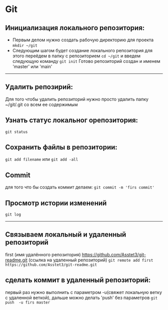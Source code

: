 # Git

## Инициализация локального репозитория:
* Первым делом нужно создать рабочую директорию для проекта
`mkdir ~/git`
* Следующим шагом будет создание локального репозитория
для этого переёдем в папку с репозиторием 
`cd ~/git`
и введем следующую команду
`git init`
Готово репозиторий создан и именем 'master' или 'main'

----

## Удалить репозирий:
Для того чтобы удалить репозиторий нужно просто удалить папку ~/git/.git со всем ее содержимым

## Узнать статус локальног орепозитория:
`git status`

## Сохранить файлы в репозитории:
`git add filename`
или 
`git add -all`

## Commit
для того что бы создать коммит делаем:
`git commit -m 'firs commit'`

##  Просмотр истории изменений
`git log`

----

## Связываем локальный и удаленный репозиторий
first (имя удалённого репозитория)
https://github.com/Asstet3/git-readme.git (ссылка на удаленный репозиторий)
`git remote add first https://github.com/Asstet3/git-readme.git`

## сделать коммит в удаленный репозиторий:
первый раз нужно выполнить с параметром -u(свяжет локальную ветку с удаленной веткой), дальше можно делать 'push' без параметров
`git push  -u firs master`
